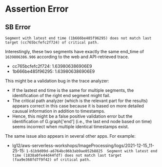 # Assertion Error



## SB Error

```
Segment with latest end time (1b666be485f96295) does not match last target (cc765bcfefc2f724) of critical path.
```

Interestingly, these two segments have exactly the same end_time of `1639806386.906` according to the web and API-retrieved trace.

* cc765bcfefc2f724: 1.639806386906E9
* 1b666be485f96295: 1.639806386906E9

This might be a validation bug in the trace analyzer:

* If the lastest end time is the same for multiple segments, the identification of the right end segment might fail.
* The critical path analyzer (which is the relevant part for the results) appears correct in this case because it is based on more detailed causual information in addition to timestamps.
* Hence, this might be a false positive validation error but the identification of G.graph['end'] (i.e., the last end node based on time) seems incorrect when multiple identical timestamps exist.

The same issue also appears in several other apps. For example:
* lg12/aws-serverless-workshops/ImageProcessing/logs/2021-12-15_11-25-15: `1-61b9d09d-a6764bc06b3ab9ae052b8825	Segment with latest end time (1838a0fe44d44fdf) does not match last target (faa9e368fd7f9f42) of critical path.`
